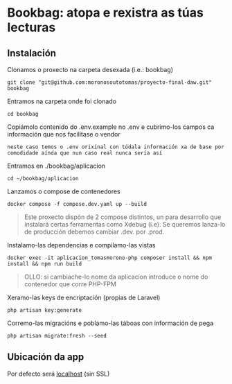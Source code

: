 # Bookbag: atopa e rexistra as túas lecturas

## Instalación

Clonamos o proxecto na carpeta desexada (i.e.: bookbag)
```
git clone "git@github.com:moronosoutotomas/proyecto-final-daw.git" bookbag
```

Entramos na carpeta onde foi clonado
```
cd bookbag
```

Copiámolo contenido do .env.example no .env e cubrimo-los campos ca información que nos facilitase o vendor
```
neste caso temos o .env orixinal con tódala información xa de base por comodidade aínda que nun caso real nunca sería así
```

Entramos en ./bookbag/aplicacion
```
cd ~/bookbag/aplicacion
```

Lanzamos o compose de contenedores
```
docker compose -f compose.dev.yaml up --build
```
> Este proxecto dispón de 2 compose distintos, un para desarrollo que instalará certas ferramentas como Xdebug (i.e).
> Se queremos lanza-lo de producción debemos cambiar .dev. por .prod.

Instalamo-las dependencias e compilamo-las vistas 
```
docker exec -it aplicacion_tomasmorono-php composer install && npm install && npm run build
```
> OLLO: si cambiache-lo nome da aplicacion introduce o nome do contenedor que corre PHP-FPM

Xeramo-las keys de encriptación (propias de Laravel)
```
php artisan key:generate
```

Corremo-las migracións e poblamo-las táboas con información de pega
```
php artisan migrate:fresh --seed
```

## Ubicación da app
Por defecto será [localhost](http://localhost) (sin SSL)

